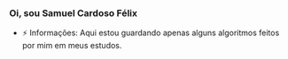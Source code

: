 ### Oi, sou Samuel Cardoso Félix
- ⚡ Informações:
  Aqui estou guardando apenas alguns algoritmos feitos por mim
  em meus estudos.
